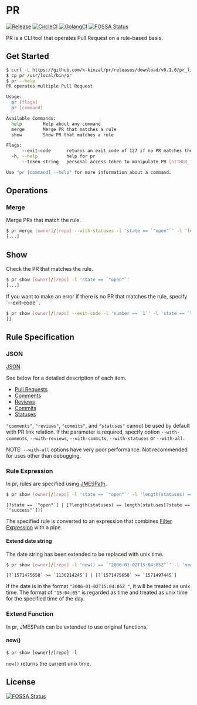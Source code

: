 # PR

[![Release](https://img.shields.io/github/v/release/k-kinzal/pr.svg?style=flat-square)](https://github.com/k-kinzal/pr/releases/latest)
[![CircleCI](https://circleci.com/gh/k-kinzal/pr.svg?style=shield)](https://circleci.com/gh/k-kinzal/pr)
[![GolangCI](https://golangci.com/badges/github.com/k-kinzal/pr.svg)](https://golangci.com/r/github.com/k-kinzal/pr)
[![FOSSA Status](https://app.fossa.io/api/projects/git%2Bgithub.com%2Fk-kinzal%2Fpr.svg?type=shield)](https://app.fossa.io/projects/git%2Bgithub.com%2Fk-kinzal%2Fpr?ref=badge_shield)

PR is a CLI tool that operates Pull Request on a rule-based basis.

## Get Started

```bash
$ curl -L https://github.com/k-kinzal/pr/releases/download/v0.1.0/pr_linux_amd64.tar.gz | tar xz
$ cp pr /usr/local/bin/pr
$ pr --help
PR operates multiple Pull Request

Usage:
  pr [flags]
  pr [command]

Available Commands:
  help        Help about any command
  merge       Merge PR that matches a rule
  show        Show PR that matches a rule

Flags:
      --exit-code      returns an exit code of 127 if no PR matches the rule
  -h, --help           help for pr
      --token string   personal access token to manipulate PR [GITHUB_TOKEN]

Use "pr [command] --help" for more information about a command.
```

## Operations

### Merge

Merge PRs that match the rule.

```bash
$ pr merge [owner]/[repo] --with-statuses -l 'state == `"open"`' -l 'length(statuses) == length(statuses[?state == `"success"`])'
[...]
```

## Show

Check the PR that matches the rule.

```bash
$ pr show [owner]/[repo] -l 'state == `"open"`'
[...]
```

If you want to make an error if there is no PR that matches the rule, specify `--exit-code``.

```bash
$ pr show [owner]/[repo] --exit-code -l 'number == `1`' -l 'state == `"open"`'
[]
```

## Rule Specification

### JSON

[JSON](https://github.com/k-kinzal/pr/blob/master/doc/spec.json)

See below for a detailed description of each item.

- [Pull Requests](https://developer.github.com/v3/pulls/)
- [Comments](https://developer.github.com/v3/pulls/comments/#list-comments-on-a-pull-request)
- [Reviews](https://developer.github.com/v3/pulls/reviews/#list-reviews-on-a-pull-request)
- [Commits](https://developer.github.com/v3/pulls/#list-commits-on-a-pull-request)
- [Statuses](https://developer.github.com/v3/repos/statuses/#list-statuses-for-a-specific-ref)

`"comments"`, `"reviews"`, `"commits"`, and `"statuses"` cannot be used by default with PR link relation.
If the parameter is required, specify option `--with-comments`, `--with-reviews`, `--with-commits`, `--with-statuses` or `--with-all`.

NOTE: `--with-all` options have very poor performance. Not recommended for uses other than debugging.

### Rule Expression

In pr, rules are specified using [JMESPath](http://jmespath.org/).

```bash
$ pr show [owner]/[repo] -l 'state == `"open"`' -l 'length(statuses) == length(statuses[?state == `"success"`])'
```

```
[?state == `"open"`] | [?length(statuses) == length(statuses[?state == `"success"`])]
```

The specified rule is converted to an expression that combines [Filter Expression](http://jmespath.org/proposals/filter-expressions.html) with a pipe.

#### Extend date string 

The date string has been extended to be replaced with unix time.

```bash
$ pr show [owner]/[repo] -l 'now() == `"2006-01-02T15:04:05Z"`' -l 'now() > `"15:04:05"`'
```
```
[?`1571475658` >= `1136214245`] | [?`1571475658` >= `1571497445`]
```

If the date is in the format `"2006-01-02T15:04:05Z "`, it will be treated as unix time.
The format of `"15:04:05"` is regarded as time and treated as unix time for the specified time of the day.

### Extend Function

In pr, JMESPath can be extended to use original functions.

#### now()

```
$ pr show [owner]/[repo] -l
```

`now()` returns the current unix time.

## License
[![FOSSA Status](https://app.fossa.io/api/projects/git%2Bgithub.com%2Fk-kinzal%2Fpr.svg?type=large)](https://app.fossa.io/projects/git%2Bgithub.com%2Fk-kinzal%2Fpr?ref=badge_large)